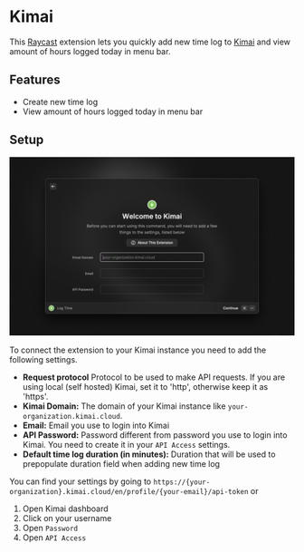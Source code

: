 # Kimai

This [Raycast](https://raycast.com) extension lets you quickly add new time log to [Kimai](https://www.kimai.org) and view amount of hours logged today in menu bar.

## Features

- Create new time log
- View amount of hours logged today in menu bar

## Setup

![setup](media/setup.png)

To connect the extension to your Kimai instance you need to add the following settings.

- **Request protocol** Protocol to be used to make API requests. If you are using local (self hosted) Kimai, set it to 'http', otherwise keep it as 'https'.
- **Kimai Domain:** The domain of your Kimai instance like `your-organization.kimai.cloud`.
- **Email:** Email you use to login into Kimai
- **API Password:** Password different from password you use to login into Kimai. You need to create it in your `API Access` settings.
- **Default time log duration (in minutes):** Duration that will be used to prepopulate duration field when adding new time log

You can find your settings by going to `https://{your-organization}.kimai.cloud/en/profile/{your-email}/api-token` or

1. Open Kimai dashboard
2. Click on your username
3. Open `Password`
4. Open `API Access`
